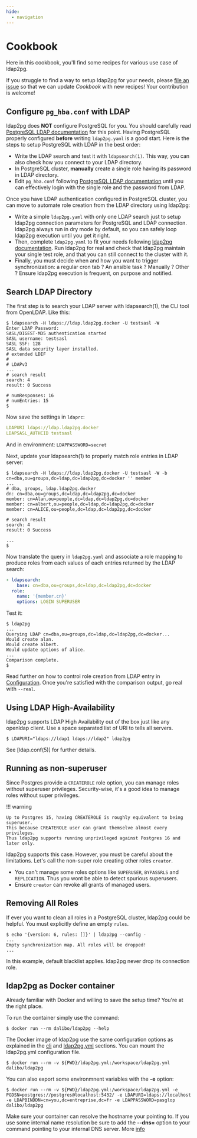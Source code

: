```yaml
---
hide:
  - navigation
---
```


<h1>Cookbook</h1>

Here in this cookbook, you'll find some recipes for various use case of
ldap2pg.

If you struggle to find a way to setup ldap2pg for your needs, please [file an
issue](https://github.com/dalibo/ldap2pg/issues/new) so that we can update
*Cookbook* with new recipes! Your contribution is welcome!


## Configure `pg_hba.conf` with LDAP

ldap2pg does **NOT** configure PostgreSQL for you. You should carefully read
[PostgreSQL LDAP documentation] for this point. Having PostgreSQL properly
configured **before** writing `ldap2pg.yaml` is a good start. Here is the steps
to setup PostgreSQL with LDAP in the best order:

- Write the LDAP search and test it with `ldapsearch(1)`. This way, you can
  also check how you connect to your LDAP directory.
- In PostgreSQL cluster, **manually** create a single role having its password
  in LDAP directory.
- Edit `pg_hba.conf` following [PostgreSQL LDAP documentation] until you can
  effectively login with the single role and the password from LDAP.

[PostgreSQL LDAP documentation]: https://www.postgresql.org/docs/current/static/auth-methods.html#auth-ldap

Once you have LDAP authentication configured in PostgreSQL cluster, you can
move to automate role creation from the LDAP directory using ldap2pg:

- Write a simple `ldap2pg.yaml` with only one LDAP search just to setup ldap2pg
  connection parameters for PostgreSQL and LDAP connection. ldap2pg always run
  in dry mode by default, so you can safely loop ldap2pg execution until you
  get it right.
- Then, complete `ldap2pg.yaml` to fit your needs following [ldap2pg
  documentation](cli.md). Run ldap2pg for real and check that ldap2pg maintain
  your single test role, and that you can still connect to the cluster with it.
- Finally, you must decide when and how you want to trigger synchronization: a
  regular cron tab ? An ansible task ? Manually ? Other ? Ensure ldap2pg
  execution is frequent, on purpose and notified.


## Search LDAP Directory

The first step is to search your LDAP server with ldapsearch(1), the CLI tool
from OpenLDAP. Like this:

``` console
$ ldapsearch -H ldaps://ldap.ldap2pg.docker -U testsasl -W
Enter LDAP Password:
SASL/DIGEST-MD5 authentication started
SASL username: testsasl
SASL SSF: 128
SASL data security layer installed.
# extended LDIF
#
# LDAPv3
...
# search result
search: 4
result: 0 Success

# numResponses: 16
# numEntries: 15
$
```

Now save the settings in `ldaprc`:

``` yaml
LDAPURI ldaps://ldap.ldap2pg.docker
LDAPSASL_AUTHCID testsasl
```

And in environment: `LDAPPASSWORD=secret`

Next, update your ldapsearch(1) to properly match role entries in LDAP server:

``` console
$ ldapsearch -H ldaps://ldap.ldap2pg.docker -U testsasl -W -b cn=dba,ou=groups,dc=ldap,dc=ldap2pg,dc=docker '' member
...
# dba, groups, ldap.ldap2pg.docker
dn: cn=dba,ou=groups,dc=ldap,dc=ldap2pg,dc=docker
member: cn=Alan,ou=people,dc=ldap,dc=ldap2pg,dc=docker
member: cn=albert,ou=people,dc=ldap,dc=ldap2pg,dc=docker
member: cn=ALICE,ou=people,dc=ldap,dc=ldap2pg,dc=docker

# search result
search: 4
result: 0 Success

...
$
```

Now translate the query in `ldap2pg.yaml` and associate a role mapping to
produce roles from each values of each entries returned by the LDAP search:

``` yaml
- ldapsearch:
    base: cn=dba,ou=groups,dc=ldap,dc=ldap2pg,dc=docker
  role:
    name: '{member.cn}'
    options: LOGIN SUPERUSER
```

Test it:

``` console
$ ldap2pg
...
Querying LDAP cn=dba,ou=groups,dc=ldap,dc=ldap2pg,dc=docker...
Would create alan.
Would create albert.
Would update options of alice.
...
Comparison complete.
$
```

Read further on how to control role creation from LDAP entry in
[Configuration](config.md). Once you're satisfied with the comparison output, go
real with `--real`.


## Using LDAP High-Availability

ldap2pg supports LDAP High Availability out of the box just like any openldap client.
Use a space separated list of URI to tells all servers.

``` console
$ LDAPURI="ldaps://ldap1 ldaps://ldap2" ldap2pg
```

See [ldap.conf(5)] for further details.

[ldapLconf(5)]: https://www.openldap.org/software/man.cgi?query=ldap.conf


## Running as non-superuser

Since Postgres provide a `CREATEROLE` role option, you can manage roles without superuser privileges.
Security-wise, it's a good idea to manage roles without super privileges.

!!! warning

    Up to Postgres 15, having CREATEROLE is roughly equivalent to being superuser.
    This because CREATEROLE user can grant themselve almost every privileges.
    Thus ldap2pg supports running unprivileged against Postgres 16 and later only.

ldap2pg supports this case.
However, you must be careful about the limitations.
Let's call the non-super role creating other roles `creator`.

- You can't manage some roles options like `SUPERUSER`, `BYPASSRLS` and `REPLICATION`.
  Thus you wont be able to detect spurious superusers.
- Ensure `creator` can revoke all grants of managed users.


## Removing All Roles

If ever you want to clean all roles in a PostgreSQL cluster, ldap2pg could be
helpful. You must explicitly define an empty `rules`.

``` console
$ echo '{version: 6, rules: []}' | ldap2pg --config -
...
Empty synchronization map. All roles will be dropped!
...
```

In this example, default blacklist applies.
ldap2pg never drop its connection role.


## ldap2pg as Docker container

Already familiar with Docker and willing to save the setup time? You're at the
right place.

To run the container simply use the command:
``` console
$ docker run --rm dalibo/ldap2pg --help
```

The Docker image of ldap2pg use the same configuration options as explained in the [cli](cli.md) and [ldap2pg.yml](config.md) sections.
You can mount the ldap2pg.yml configuration file.

``` console
$ docker run --rm -v ${PWD}/ldap2pg.yml:/workspace/ldap2pg.yml dalibo/ldap2pg
```

You can also export some environmnent variables with the **-e** option:

``` console
$ docker run --rm -v ${PWD}/ldap2pg.yml:/workspace/ldap2pg.yml -e PGDSN=postgres://postgres@localhost:5432/ -e LDAPURI=ldaps://localhost -e LDAPBINDDN=cn=you,dc=entreprise,dc=fr -e LDAPPASSWORD=pasglop dalibo/ldap2pg
```

Make sure your container can resolve the hostname your pointing to.
If you use some internal name resolution be sure to add the **--dns=** option to your command pointing to your internal DNS server.
More [info](https://docs.docker.com/v17.09/engine/userguide/networking/default_network/configure-dns/)
